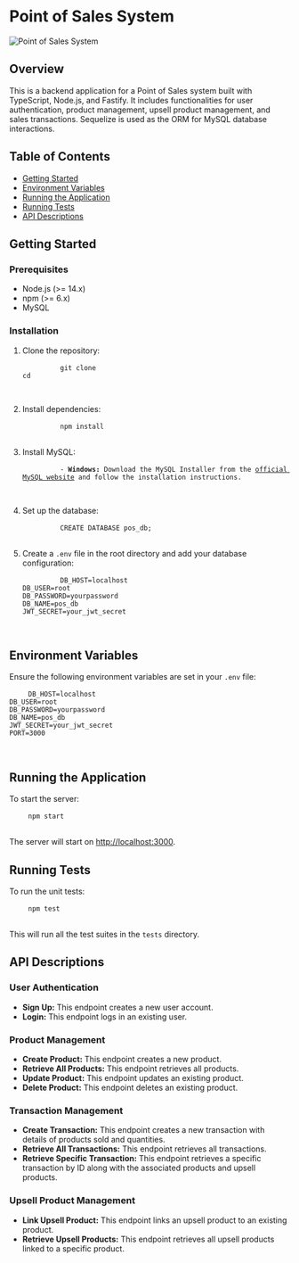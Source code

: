 <!DOCTYPE html>
<html>
<head>
  <title>Point of Sales System</title>
</head>
<body>
  <h1>Point of Sales System</h1>
  <img src="https://via.placeholder.com/100" alt="Point of Sales System">

  <h2>Overview</h2>
  <p>This is a backend application for a Point of Sales system built with TypeScript, Node.js, and Fastify. It includes functionalities for user authentication, product management, upsell product management, and sales transactions. Sequelize is used as the ORM for MySQL database interactions.</p>

  <h2>Table of Contents</h2>
  <ul>
    <li><a href="#getting-started">Getting Started</a></li>
    <li><a href="#environment-variables">Environment Variables</a></li>
    <li><a href="#running-the-application">Running the Application</a></li>
    <li><a href="#running-tests">Running Tests</a></li>
    <li><a href="#api-descriptions">API Descriptions</a></li>
  </ul>

  <h2 id="getting-started">Getting Started</h2>
  <h3>Prerequisites</h3>
  <ul>
    <li>Node.js (>= 14.x)</li>
    <li>npm (>= 6.x)</li>
    <li>MySQL</li>
  </ul>

  <h3>Installation</h3>
  <ol>
    <li>Clone the repository:
      <pre>
        <code>git clone <repository_url>
cd <repository_name>
        </code>
      </pre>
    </li>
    <li>Install dependencies:
      <pre>
        <code>npm install</code>
      </pre>
    </li>
    <li>Install MySQL:
      <pre>
        <code>- <strong>Windows:</strong> Download the MySQL Installer from the <a href="https://dev.mysql.com/downloads/installer/">official MySQL website</a> and follow the installation instructions.
        </code>
      </pre>
    </li>
    <li>Set up the database:
      <pre>
        <code>CREATE DATABASE pos_db;</code>
      </pre>
    </li>
    <li>Create a <code>.env</code> file in the root directory and add your database configuration:
      <pre>
        <code>DB_HOST=localhost
DB_USER=root
DB_PASSWORD=yourpassword
DB_NAME=pos_db
JWT_SECRET=your_jwt_secret
        </code>
      </pre>
    </li>
  </ol>

  <h2 id="environment-variables">Environment Variables</h2>
  <p>Ensure the following environment variables are set in your <code>.env</code> file:</p>
  <pre>
    <code>DB_HOST=localhost
DB_USER=root
DB_PASSWORD=yourpassword
DB_NAME=pos_db
JWT_SECRET=your_jwt_secret
PORT=3000
    </code>
  </pre>

  <h2 id="running-the-application">Running the Application</h2>
  <p>To start the server:</p>
  <pre>
    <code>npm start</code>
  </pre>
  <p>The server will start on <a href="http://localhost:3000">http://localhost:3000</a>.</p>

  <h2 id="running-tests">Running Tests</h2>
  <p>To run the unit tests:</p>
  <pre>
    <code>npm test</code>
  </pre>
  <p>This will run all the test suites in the <code>tests</code> directory.</p>

  <h2 id="api-descriptions">API Descriptions</h2>
  <h3>User Authentication</h3>
  <ul>
    <li><strong>Sign Up:</strong> This endpoint creates a new user account.</li>
    <li><strong>Login:</strong> This endpoint logs in an existing user.</li>
  </ul>

  <h3>Product Management</h3>
  <ul>
    <li><strong>Create Product:</strong> This endpoint creates a new product.</li>
    <li><strong>Retrieve All Products:</strong> This endpoint retrieves all products.</li>
    <li><strong>Update Product:</strong> This endpoint updates an existing product.</li>
    <li><strong>Delete Product:</strong> This endpoint deletes an existing product.</li>
  </ul>

  <h3>Transaction Management</h3>
  <ul>
    <li><strong>Create Transaction:</strong> This endpoint creates a new transaction with details of products sold and quantities.</li>
    <li><strong>Retrieve All Transactions:</strong> This endpoint retrieves all transactions.</li>
    <li><strong>Retrieve Specific Transaction:</strong> This endpoint retrieves a specific transaction by ID along with the associated products and upsell products.</li>
  </ul>

  <h3>Upsell Product Management</h3>
  <ul>
    <li><strong>Link Upsell Product:</strong> This endpoint links an upsell product to an existing product.</li>
    <li><strong>Retrieve Upsell Products:</strong> This endpoint retrieves all upsell products linked to a specific product.</li>
  </ul>
</body>
</html>
